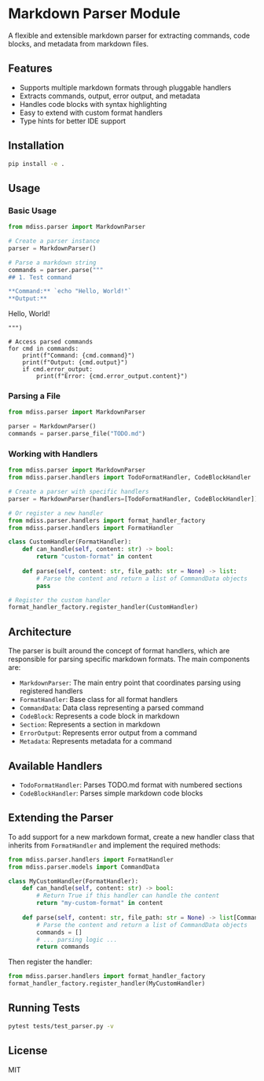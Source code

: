 # Markdown Parser Module

A flexible and extensible markdown parser for extracting commands, code blocks, and metadata from markdown files.

## Features

- Supports multiple markdown formats through pluggable handlers
- Extracts commands, output, error output, and metadata
- Handles code blocks with syntax highlighting
- Easy to extend with custom format handlers
- Type hints for better IDE support

## Installation

```bash
pip install -e .
```

## Usage

### Basic Usage

```python
from mdiss.parser import MarkdownParser

# Create a parser instance
parser = MarkdownParser()

# Parse a markdown string
commands = parser.parse("""
## 1. Test command

**Command:** `echo "Hello, World!"`
**Output:**
```
Hello, World!
```
""")

# Access parsed commands
for cmd in commands:
    print(f"Command: {cmd.command}")
    print(f"Output: {cmd.output}")
    if cmd.error_output:
        print(f"Error: {cmd.error_output.content}")
```

### Parsing a File

```python
from mdiss.parser import MarkdownParser

parser = MarkdownParser()
commands = parser.parse_file("TODO.md")
```

### Working with Handlers

```python
from mdiss.parser import MarkdownParser
from mdiss.parser.handlers import TodoFormatHandler, CodeBlockHandler

# Create a parser with specific handlers
parser = MarkdownParser(handlers=[TodoFormatHandler, CodeBlockHandler])

# Or register a new handler
from mdiss.parser.handlers import format_handler_factory
from mdiss.parser.handlers import FormatHandler

class CustomHandler(FormatHandler):
    def can_handle(self, content: str) -> bool:
        return "custom-format" in content
        
    def parse(self, content: str, file_path: str = None) -> list:
        # Parse the content and return a list of CommandData objects
        pass

# Register the custom handler
format_handler_factory.register_handler(CustomHandler)
```

## Architecture

The parser is built around the concept of format handlers, which are responsible for parsing specific markdown formats. The main components are:

- `MarkdownParser`: The main entry point that coordinates parsing using registered handlers
- `FormatHandler`: Base class for all format handlers
- `CommandData`: Data class representing a parsed command
- `CodeBlock`: Represents a code block in markdown
- `Section`: Represents a section in markdown
- `ErrorOutput`: Represents error output from a command
- `Metadata`: Represents metadata for a command

## Available Handlers

- `TodoFormatHandler`: Parses TODO.md format with numbered sections
- `CodeBlockHandler`: Parses simple markdown code blocks

## Extending the Parser

To add support for a new markdown format, create a new handler class that inherits from `FormatHandler` and implement the required methods:

```python
from mdiss.parser.handlers import FormatHandler
from mdiss.parser.models import CommandData

class MyCustomHandler(FormatHandler):
    def can_handle(self, content: str) -> bool:
        # Return True if this handler can handle the content
        return "my-custom-format" in content
        
    def parse(self, content: str, file_path: str = None) -> list[CommandData]:
        # Parse the content and return a list of CommandData objects
        commands = []
        # ... parsing logic ...
        return commands
```

Then register the handler:

```python
from mdiss.parser.handlers import format_handler_factory
format_handler_factory.register_handler(MyCustomHandler)
```

## Running Tests

```bash
pytest tests/test_parser.py -v
```

## License

MIT
